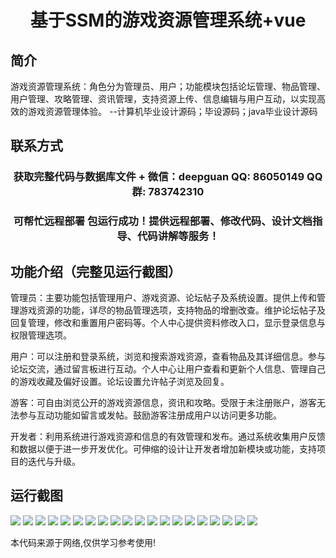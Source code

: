 <p><h1 align="center">基于SSM的游戏资源管理系统+vue</h1></p>

## 简介
游戏资源管理系统：角色分为管理员、用户；功能模块包括论坛管理、物品管理、用户管理、攻略管理、资讯管理，支持资源上传、信息编辑与用户互动，以实现高效的游戏资源管理体验。    --计算机毕业设计源码；毕设源码；java毕业设计源码


## 联系方式
<p><h3 align="center">获取完整代码与数据库文件 + 微信：deepguan QQ: 86050149 QQ群: 783742310</h3></p>
<p><h3 align="center">可帮忙远程部署 包运行成功！提供远程部署、修改代码、设计文档指导、代码讲解等服务！</h3></p>

## 功能介绍（完整见运行截图）
管理员：主要功能包括管理用户、游戏资源、论坛帖子及系统设置。提供上传和管理游戏资源的功能，详尽的物品管理选项，支持物品的增删改查。维护论坛帖子及回复管理，修改和重置用户密码等。个人中心提供资料修改入口，显示登录信息与权限管理选项。

用户：可以注册和登录系统，浏览和搜索游戏资源，查看物品及其详细信息。参与论坛交流，通过留言板进行互动。个人中心让用户查看和更新个人信息、管理自己的游戏收藏及偏好设置。论坛设置允许帖子浏览及回复。

游客：可自由浏览公开的游戏资源信息，资讯和攻略。受限于未注册账户，游客无法参与互动功能如留言或发帖。鼓励游客注册成用户以访问更多功能。

开发者：利用系统进行游戏资源和信息的有效管理和发布。通过系统收集用户反馈和数据以便于进一步开发优化。可伸缩的设计让开发者增加新模块或功能，支持项目的迭代与升级。


## 运行截图
![](https://bs-1329754181.cos.ap-shanghai.myqcloud.com/ssm/GameResourceManagementSystem/img/001.jpg)
![](https://bs-1329754181.cos.ap-shanghai.myqcloud.com/ssm/GameResourceManagementSystem/img/002.jpg)
![](https://bs-1329754181.cos.ap-shanghai.myqcloud.com/ssm/GameResourceManagementSystem/img/003.jpg)
![](https://bs-1329754181.cos.ap-shanghai.myqcloud.com/ssm/GameResourceManagementSystem/img/004.jpg)
![](https://bs-1329754181.cos.ap-shanghai.myqcloud.com/ssm/GameResourceManagementSystem/img/005.jpg)
![](https://bs-1329754181.cos.ap-shanghai.myqcloud.com/ssm/GameResourceManagementSystem/img/006.jpg)
![](https://bs-1329754181.cos.ap-shanghai.myqcloud.com/ssm/GameResourceManagementSystem/img/007.jpg)
![](https://bs-1329754181.cos.ap-shanghai.myqcloud.com/ssm/GameResourceManagementSystem/img/008.jpg)
![](https://bs-1329754181.cos.ap-shanghai.myqcloud.com/ssm/GameResourceManagementSystem/img/009.jpg)
![](https://bs-1329754181.cos.ap-shanghai.myqcloud.com/ssm/GameResourceManagementSystem/img/010.jpg)
![](https://bs-1329754181.cos.ap-shanghai.myqcloud.com/ssm/GameResourceManagementSystem/img/011.jpg)
![](https://bs-1329754181.cos.ap-shanghai.myqcloud.com/ssm/GameResourceManagementSystem/img/012.jpg)
![](https://bs-1329754181.cos.ap-shanghai.myqcloud.com/ssm/GameResourceManagementSystem/img/013.jpg)
![](https://bs-1329754181.cos.ap-shanghai.myqcloud.com/ssm/GameResourceManagementSystem/img/014.jpg)
![](https://bs-1329754181.cos.ap-shanghai.myqcloud.com/ssm/GameResourceManagementSystem/img/015.jpg)
![](https://bs-1329754181.cos.ap-shanghai.myqcloud.com/ssm/GameResourceManagementSystem/img/016.jpg)
![](https://bs-1329754181.cos.ap-shanghai.myqcloud.com/ssm/GameResourceManagementSystem/img/017.jpg)
![](https://bs-1329754181.cos.ap-shanghai.myqcloud.com/ssm/GameResourceManagementSystem/img/018.jpg)
![](https://bs-1329754181.cos.ap-shanghai.myqcloud.com/ssm/GameResourceManagementSystem/img/019.jpg)
![](https://bs-1329754181.cos.ap-shanghai.myqcloud.com/ssm/GameResourceManagementSystem/img/020.jpg)

<p>本代码来源于网络,仅供学习参考使用!</p>
